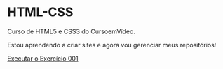 # HTML-CSS
 Curso de HTML5 e CSS3 do CursoemVídeo.

Estou aprendendo a criar sites e agora vou gerenciar meus repositórios!

<a href="https://lpmassolar.github.io/HTML-CSS/exercicios/ex002/index.html"> Executar o Exercício 001</a>
